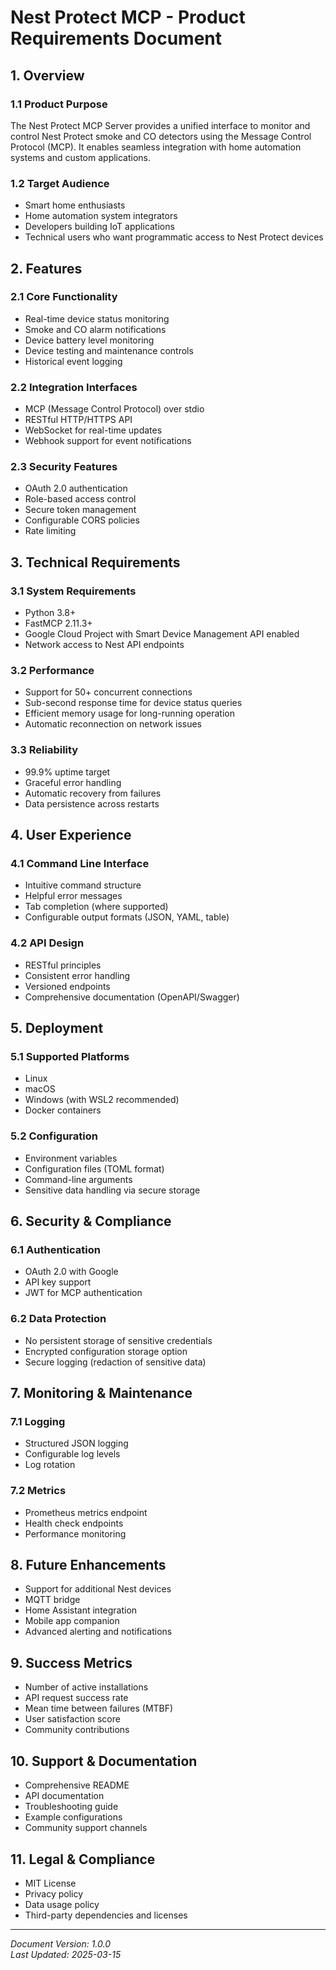 # Nest Protect MCP - Product Requirements Document

## 1. Overview

### 1.1 Product Purpose
The Nest Protect MCP Server provides a unified interface to monitor and control Nest Protect smoke and CO detectors using the Message Control Protocol (MCP). It enables seamless integration with home automation systems and custom applications.

### 1.2 Target Audience
- Smart home enthusiasts
- Home automation system integrators
- Developers building IoT applications
- Technical users who want programmatic access to Nest Protect devices

## 2. Features

### 2.1 Core Functionality
- Real-time device status monitoring
- Smoke and CO alarm notifications
- Device battery level monitoring
- Device testing and maintenance controls
- Historical event logging

### 2.2 Integration Interfaces
- MCP (Message Control Protocol) over stdio
- RESTful HTTP/HTTPS API
- WebSocket for real-time updates
- Webhook support for event notifications

### 2.3 Security Features
- OAuth 2.0 authentication
- Role-based access control
- Secure token management
- Configurable CORS policies
- Rate limiting

## 3. Technical Requirements

### 3.1 System Requirements
- Python 3.8+
- FastMCP 2.11.3+
- Google Cloud Project with Smart Device Management API enabled
- Network access to Nest API endpoints

### 3.2 Performance
- Support for 50+ concurrent connections
- Sub-second response time for device status queries
- Efficient memory usage for long-running operation
- Automatic reconnection on network issues

### 3.3 Reliability
- 99.9% uptime target
- Graceful error handling
- Automatic recovery from failures
- Data persistence across restarts

## 4. User Experience

### 4.1 Command Line Interface
- Intuitive command structure
- Helpful error messages
- Tab completion (where supported)
- Configurable output formats (JSON, YAML, table)

### 4.2 API Design
- RESTful principles
- Consistent error handling
- Versioned endpoints
- Comprehensive documentation (OpenAPI/Swagger)

## 5. Deployment

### 5.1 Supported Platforms
- Linux
- macOS
- Windows (with WSL2 recommended)
- Docker containers

### 5.2 Configuration
- Environment variables
- Configuration files (TOML format)
- Command-line arguments
- Sensitive data handling via secure storage

## 6. Security & Compliance

### 6.1 Authentication
- OAuth 2.0 with Google
- API key support
- JWT for MCP authentication

### 6.2 Data Protection
- No persistent storage of sensitive credentials
- Encrypted configuration storage option
- Secure logging (redaction of sensitive data)

## 7. Monitoring & Maintenance

### 7.1 Logging
- Structured JSON logging
- Configurable log levels
- Log rotation

### 7.2 Metrics
- Prometheus metrics endpoint
- Health check endpoints
- Performance monitoring

## 8. Future Enhancements
- Support for additional Nest devices
- MQTT bridge
- Home Assistant integration
- Mobile app companion
- Advanced alerting and notifications

## 9. Success Metrics
- Number of active installations
- API request success rate
- Mean time between failures (MTBF)
- User satisfaction score
- Community contributions

## 10. Support & Documentation
- Comprehensive README
- API documentation
- Troubleshooting guide
- Example configurations
- Community support channels

## 11. Legal & Compliance
- MIT License
- Privacy policy
- Data usage policy
- Third-party dependencies and licenses

---
*Document Version: 1.0.0*  
*Last Updated: 2025-03-15*
